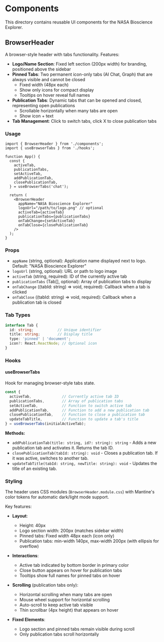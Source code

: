 # Components

This directory contains reusable UI components for the NASA Bioscience Explorer.

## BrowserHeader

A browser-style header with tabs functionality. Features:

- **Logo/Name Section**: Fixed left section (200px width) for branding, positioned above the sidebar
- **Pinned Tabs**: Two permanent icon-only tabs (AI Chat, Graph) that are always visible and cannot be closed
  - Fixed width (48px each)
  - Show only icons for compact display
  - Tooltips on hover reveal full names
- **Publication Tabs**: Dynamic tabs that can be opened and closed, representing open publications
  - Scrollable horizontally when many tabs are open
  - Show icon + text
- **Tab Management**: Click to switch tabs, click X to close publication tabs

### Usage

```tsx
import { BrowserHeader } from './components';
import { useBrowserTabs } from './hooks';

function App() {
  const {
    activeTab,
    publicationTabs,
    setActiveTab,
    addPublicationTab,
    closePublicationTab,
  } = useBrowserTabs('chat');

  return (
    <BrowserHeader 
      appName="NASA Bioscience Explorer"
      logoUrl="/path/to/logo.png" // optional
      activeTab={activeTab}
      publicationTabs={publicationTabs}
      onTabChange={setActiveTab}
      onTabClose={closePublicationTab}
    />
  );
}
```

### Props

- `appName` (string, optional): Application name displayed next to logo. Default: "NASA Bioscience Explorer"
- `logoUrl` (string, optional): URL or path to logo image
- `activeTab` (string, required): ID of the currently active tab
- `publicationTabs` (Tab[], optional): Array of publication tabs to display
- `onTabChange` ((tabId: string) => void, required): Callback when a tab is clicked
- `onTabClose` ((tabId: string) => void, required): Callback when a publication tab is closed

### Tab Types

```typescript
interface Tab {
  id: string;           // Unique identifier
  title: string;        // Display title
  type: 'pinned' | 'document';
  icon?: React.ReactNode; // Optional icon
}
```

### Hooks

#### useBrowserTabs

Hook for managing browser-style tabs state.

```typescript
const {
  activeTab,              // Currently active tab ID
  publicationTabs,        // Array of publication tabs
  setActiveTab,           // Function to switch active tab
  addPublicationTab,      // Function to add a new publication tab
  closePublicationTab,    // Function to close a publication tab
  updateTabTitle,         // Function to update a tab's title
} = useBrowserTabs(initialActiveTab);
```

**Methods:**

- `addPublicationTab(title: string, id?: string): string` - Adds a new publication tab and activates it. Returns the tab ID.
- `closePublicationTab(tabId: string): void` - Closes a publication tab. If it was active, switches to another tab.
- `updateTabTitle(tabId: string, newTitle: string): void` - Updates the title of an existing tab.

### Styling

The header uses CSS modules (`BrowserHeader.module.css`) with Mantine's color tokens for automatic dark/light mode support.

Key features:
- **Layout**:
  - Height: 40px
  - Logo section width: 200px (matches sidebar width)
  - Pinned tabs: Fixed width 48px each (icon only)
  - Publication tabs: min-width 140px, max-width 200px (with ellipsis for overflow)
  
- **Interactions**:
  - Active tab indicated by bottom border in primary color
  - Close button appears on hover for publication tabs
  - Tooltips show full names for pinned tabs on hover
  
- **Scrolling** (publication tabs only):
  - Horizontal scrolling when many tabs are open
  - Mouse wheel support for horizontal scrolling
  - Auto-scroll to keep active tab visible
  - Thin scrollbar (4px height) that appears on hover
  
- **Fixed Elements**:
  - Logo section and pinned tabs remain visible during scroll
  - Only publication tabs scroll horizontally
